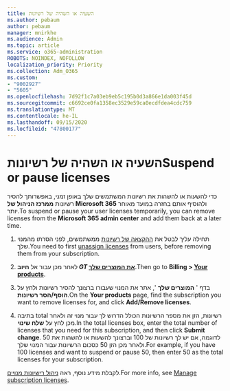```yaml
---
title: השעיה או השהיה של רשיונות
ms.author: pebaum
author: pebaum
manager: mnirkhe
ms.audience: Admin
ms.topic: article
ms.service: o365-administration
ROBOTS: NOINDEX, NOFOLLOW
localization_priority: Priority
ms.collection: Adm_O365
ms.custom:
- "9002927"
- "5605"
ms.openlocfilehash: 7d92f1c7a03eb9eb5c195b0d3a866e1da003f45d
ms.sourcegitcommit: c6692ce0fa1358ec3529e59ca0ecdfdea4cdc759
ms.translationtype: MT
ms.contentlocale: he-IL
ms.lasthandoff: 09/15/2020
ms.locfileid: "47800177"
---
```

# <a name="suspend-or-pause-licenses"></a><span data-ttu-id="7b91d-102">השעיה או השהיה של רשיונות</span><span class="sxs-lookup"><span data-stu-id="7b91d-102">Suspend or pause licenses</span></span>

<span data-ttu-id="7b91d-103">כדי להשעות או להשהות את רשיונות המשתמשים שלך באופן זמני, באפשרותך להסיר רשיונות **ממרכז הניהול של Microsoft 365** ולהוסיף אותם בחזרה במועד מאוחר יותר.</span><span class="sxs-lookup"><span data-stu-id="7b91d-103">To suspend or pause your user licenses temporarily, you can remove licenses from the **Microsoft 365 admin center** and add them back at a later time.</span></span>

1. <span data-ttu-id="7b91d-104">תחילה עליך לבטל את [ההקצאה של רשיונות](https://docs.microsoft.com/microsoft-365/admin/manage/remove-licenses-from-users?view=o365-worldwide) ממשתמשים, לפני הסרתו מהמנוי שלך.</span><span class="sxs-lookup"><span data-stu-id="7b91d-104">You need to first [unassign licenses](https://docs.microsoft.com/microsoft-365/admin/manage/remove-licenses-from-users?view=o365-worldwide) from users, before removing them from your subscription.</span></span>

2. <span data-ttu-id="7b91d-105">לאחר מכן עבור אל **חיוב _GT_ [את המוצרים שלך](https://go.microsoft.com/fwlink/p/?linkid=842054)**.</span><span class="sxs-lookup"><span data-stu-id="7b91d-105">Then go to **Billing > [Your products](https://go.microsoft.com/fwlink/p/?linkid=842054)**.</span></span>

3. <span data-ttu-id="7b91d-106">בדף ' **המוצרים שלך** ', אתר את המנוי שעבורו ברצונך להסיר רשיונות ולחץ על **הוסף/הסר רשיונות**.</span><span class="sxs-lookup"><span data-stu-id="7b91d-106">On the **Your products** page, find the subscription you want to remove licenses for, and click **Add/Remove licenses**.</span></span>

4. <span data-ttu-id="7b91d-107">בתיבה total רשיונות, הזן את מספר הרשיונות הכולל הדרוש לך עבור מנוי זה ולאחר מכן לחץ על **שלח שינוי**.</span><span class="sxs-lookup"><span data-stu-id="7b91d-107">In the total licenses box, enter the total number of licenses that you need for this subscription, and then click **Submit change**.</span></span> <span data-ttu-id="7b91d-108">לדוגמה, אם יש לך רשיונות של 100 וברצונך להשעות או להשהות את 50 ולאחר מכן הזן 50 כסכום הרשיונות עבור המנוי שלך.</span><span class="sxs-lookup"><span data-stu-id="7b91d-108">For example, if you have 100 licenses and want to suspend or pause 50, then enter 50 as the total licenses for your subscription.</span></span>

<span data-ttu-id="7b91d-109">לקבלת מידע נוסף, ראה [ניהול רישיונות מנויים](https://docs.microsoft.com/microsoft-365/commerce/licenses/buy-licenses?view=o365-worldwide).</span><span class="sxs-lookup"><span data-stu-id="7b91d-109">For more info, see [Manage subscription licenses](https://docs.microsoft.com/microsoft-365/commerce/licenses/buy-licenses?view=o365-worldwide).</span></span>
